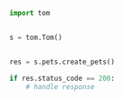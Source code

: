 <!-- Start SDK Example Usage -->


```python
import tom


s = tom.Tom()


res = s.pets.create_pets()

if res.status_code == 200:
    # handle response
```
<!-- End SDK Example Usage -->